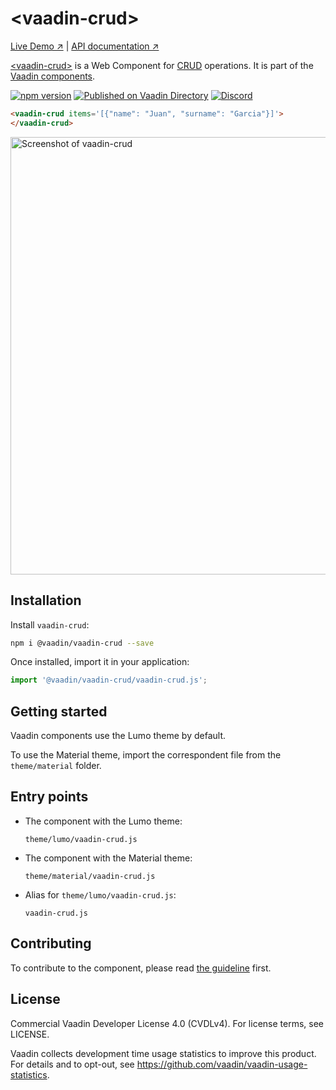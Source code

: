 # &lt;vaadin-crud&gt;

[Live Demo ↗](https://vaadin.com/components/vaadin-crud/html-examples)
|
[API documentation ↗](https://vaadin.com/components/vaadin-crud/html-api)

[&lt;vaadin-crud&gt;](https://vaadin.com/components/vaadin-crud) is a Web Component for
[CRUD](https://en.wikipedia.org/wiki/Create,_read,_update_and_delete) operations.
It is part of the [Vaadin components](https://vaadin.com/components).

[![npm version](https://badgen.net/npm/v/@vaadin/vaadin-crud)](https://www.npmjs.com/package/@vaadin/vaadin-crud)
[![Published on Vaadin Directory](https://img.shields.io/badge/Vaadin%20Directory-published-00b4f0.svg)](https://vaadin.com/directory/component/vaadinvaadin-crud)
[![Discord](https://img.shields.io/discord/732335336448852018?label=discord)](https://discord.gg/PHmkCKC)

```html
<vaadin-crud items='[{"name": "Juan", "surname": "Garcia"}]'>
</vaadin-crud>
```

[<img src="https://raw.githubusercontent.com/vaadin/vaadin-crud/master/screenshot.gif" width="700" alt="Screenshot of vaadin-crud">](https://vaadin.com/components/vaadin-crud)

## Installation

Install `vaadin-crud`:

```sh
npm i @vaadin/vaadin-crud --save
```

Once installed, import it in your application:

```js
import '@vaadin/vaadin-crud/vaadin-crud.js';
```

## Getting started

Vaadin components use the Lumo theme by default.

To use the Material theme, import the correspondent file from the `theme/material` folder.

## Entry points

- The component with the Lumo theme:

  `theme/lumo/vaadin-crud.js`

- The component with the Material theme:

  `theme/material/vaadin-crud.js`

- Alias for `theme/lumo/vaadin-crud.js`:

  `vaadin-crud.js`

## Contributing

  To contribute to the component, please read [the guideline](https://github.com/vaadin/vaadin-core/blob/master/CONTRIBUTING.md) first.

## License

Commercial Vaadin Developer License 4.0 (CVDLv4). For license terms, see LICENSE.

Vaadin collects development time usage statistics to improve this product. For details and to opt-out, see https://github.com/vaadin/vaadin-usage-statistics.
